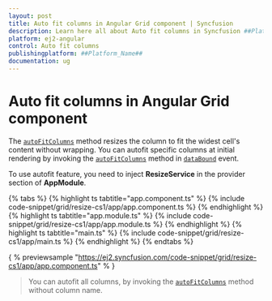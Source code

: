```yaml
---
layout: post
title: Auto fit columns in Angular Grid component | Syncfusion
description: Learn here all about Auto fit columns in Syncfusion ##Platform_Name## Grid component of Syncfusion Essential JS 2 and more.
platform: ej2-angular
control: Auto fit columns 
publishingplatform: ##Platform_Name##
documentation: ug
---
```


# Auto fit columns in Angular Grid component

The [`autoFitColumns`](../../api/grid/#autofitcolumns) method resizes the column to fit the widest
cell's content without wrapping. You can autofit specific columns at initial rendering by invoking
the [`autoFitColumns`](../../api/grid/#autofitcolumns) method in [`dataBound`](../../api/grid/#databound) event.

To use autofit feature, you need to inject **ResizeService** in the provider section of **AppModule**.

{% tabs %}
{% highlight ts tabtitle="app.component.ts" %}
{% include code-snippet/grid/resize-cs1/app/app.component.ts %}
{% endhighlight %}
{% highlight ts tabtitle="app.module.ts" %}
{% include code-snippet/grid/resize-cs1/app/app.module.ts %}
{% endhighlight %}
{% highlight ts tabtitle="main.ts" %}
{% include code-snippet/grid/resize-cs1/app/main.ts %}
{% endhighlight %}
{% endtabs %}
  
{ % previewsample "https://ej2.syncfusion.com/code-snippet/grid/resize-cs1/app/app.component.ts" % }

> You can autofit all columns, by invoking the [`autoFitColumns`](../../api/grid/#autofitcolumns)
method without column name.